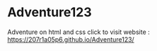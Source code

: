 # Adventure123
Adventure on html and css
click to visit website : https://207r1a05p6.github.io/Adventure123/
